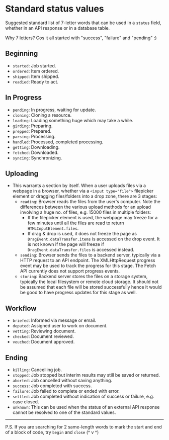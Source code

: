 # Standard status values

Suggested standard list of 7-letter words that can be used in a `status` field,
whether in an API response or in a database table.

Why 7 letters? Cos it all started with "success", "failure" and "pending" :)

## Beginning
- `started`: Job started.
- `ordered`: Item ordered.
- `shipped`: Item shipped.
- `readied`: Ready to act.

## In Progress
- `pending`: In progress, waiting for update.
- `cloning`: Cloning a resource.
- `loading`: Loading something huge which may take a while.
- `girding`: Preparing.
- `prepped`: Prepared.
- `parsing`: Processing.
- `handled`: Processed, completed processing.
- `getting`: Downloading.
- `fetched`: Downloaded.
- `syncing`: Synchronizing.

## Uploading
- This warrants a section by itself. When a user uploads files via a webpage
  in a browser, whether via a `<input type="file">` filepicker element or
  dragging files/folders into a drop zone, there are 3 stages:
    + `reading`: Browser reads the files from the user's computer. Note the
      differences between the various upload methods for an upload involving a
      huge no. of files, e.g. 15000 files in multiple folders:
        * If the filepicker element is used, the webpage may freeze for a
          few minutes until all the files are read to return
          `HTMLInputElement.files`.
        * If drag & drop is used, it does not freeze the page as
          `DragEvent.dataTransfer.items` is accessed on the
          drop event. It is not known if the page will freeze if
          `DragEvent.dataTransfer.files` is accessed instead.
    + `sending`: Browser sends the files to a backend server, typically via a
      HTTP request to an API endpoint. The XMLHttpRequest progress event may
      be used to track the progress for this stage. The Fetch API currently does
      not support progress events.
    + `storing`: Backend server stores the files on a storage system, typically
      the local filesystem or remote cloud storage. It should not be assumed
      that each file will be stored successfully hence it would be good to
      have progress updates for this stage as well.

## Workflow
- `briefed`: Informed via message or email.
- `deputed`: Assigned user to work on document.
- `vetting`: Reviewing document.
- `checked`: Document reviewed.
- `vouched`: Document approved.

## Ending
- `killing`: Cancelling job.
- `stopped`: Job stopped but interim results may still be saved or returned.
- `aborted`: Job cancelled without saving anything.
- `success`: Job completed with success.
- `failure`: Job failed to complete or ended with error.
- `settled`: Job completed without indication of success or failure,
  e.g. case closed.
- `unknown`: This can be used when the status of an external API response cannot
  be resolved to one of the standard values.

--------------------------------------------------------------------------------
P.S. If you are searching for 2 same-length words to mark the start and end
of a block of code, try `begin` and `close` (^ v ^)
